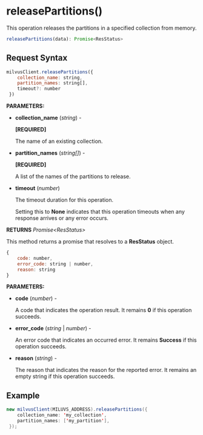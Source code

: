 # releasePartitions()

This operation releases the partitions in a specified collection from memory.

```javascript
releasePartitions(data): Promise<ResStatus>
```

## Request Syntax

```javascript
milvusClient.releasePartitions({
    collection_name: string,
    partition_names: string[],
    timeout?: number
 })
```

**PARAMETERS:**

- **collection_name** (*string*) -

    **[REQUIRED]**

    The name of an existing collection.

- **partition_names** (*string[]*) -

    **[REQUIRED]**

    A list of the names of the partitions to release.

- **timeout** (*number*)  

    The timeout duration for this operation. 

    Setting this to **None** indicates that this operation timeouts when any response arrives or any error occurs.

**RETURNS** *Promise\<ResStatus>*

This method returns a promise that resolves to a **ResStatus** object.

```javascript
{
    code: number,
    error_code: string | number,
    reason: string
}
```

**PARAMETERS:**

- **code** (*number*) -

    A code that indicates the operation result. It remains **0** if this operation succeeds.

- **error_code** (*string* | *number*) -

    An error code that indicates an occurred error. It remains **Success** if this operation succeeds. 

- **reason** (*string*) - 

    The reason that indicates the reason for the reported error. It remains an empty string if this operation succeeds.

## Example

```java
new milvusClient(MILUVS_ADDRESS).releasePartitions({
    collection_name: 'my_collection',
    partition_names: ['my_partition'],
 });
```

